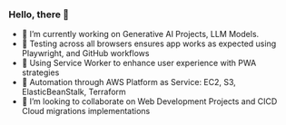 ### Hello, there 👋

- 🔭 I’m currently working on Generative AI Projects, LLM Models.
- 🔭 Testing across all browsers ensures app works as expected using Playwright, and GitHub workflows
- 🔭 Using Service Worker to enhance user experience with PWA strategies
- 🔭 Automation through AWS Platform as Service: EC2, S3, ElasticBeanStalk, Terraform
- 👯 I’m looking to collaborate on Web Development Projects and CICD Cloud migrations implementations


<!--
**sierratrading/sierratrading** is a ✨ _special_ ✨ repository because its `README.md` (this file) appears on your GitHub profile.

Here are some ideas to get you started:

- 🔭 I’m currently working on ...
- 🌱 I’m currently learning ...
- 👯 I’m looking to collaborate on ...
- 🤔 I’m looking for help with ...
- 💬 Ask me about ...
- 📫 How to reach me: ...
- 😄 Pronouns: ...
- ⚡ Fun fact: ...
-->
